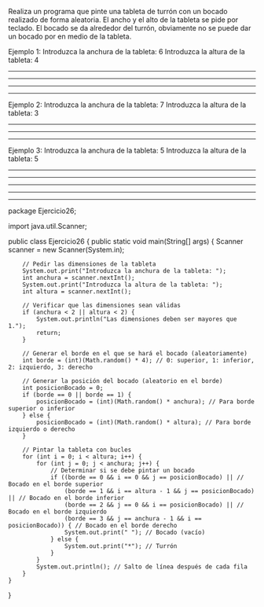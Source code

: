 Realiza un programa que pinte una tableta de turrón con un bocado realizado de forma aleatoria. El ancho
y el alto de la tableta se pide por teclado. El bocado se da alrededor del turrón, obviamente no se puede dar
un bocado por en medio de la tableta.

Ejemplo 1:
Introduzca la anchura de la tableta: 6
Introduzca la altura de la tableta: 4
******
*****
******
******

Ejemplo 2:
Introduzca la anchura de la tableta: 7
Introduzca la altura de la tableta: 3
*******
*******
 ******

Ejemplo 3:
Introduzca la anchura de la tableta: 5
Introduzca la altura de la tableta: 5
** **
*****
*****
*****
*****

package Ejercicio26;

import java.util.Scanner;

public class Ejercicio26 {
    public static void main(String[] args) {
        Scanner scanner = new Scanner(System.in);

        // Pedir las dimensiones de la tableta
        System.out.print("Introduzca la anchura de la tableta: ");
        int anchura = scanner.nextInt();
        System.out.print("Introduzca la altura de la tableta: ");
        int altura = scanner.nextInt();

        // Verificar que las dimensiones sean válidas
        if (anchura < 2 || altura < 2) {
            System.out.println("Las dimensiones deben ser mayores que 1.");
            return;
        }

        // Generar el borde en el que se hará el bocado (aleatoriamente)
        int borde = (int)(Math.random() * 4); // 0: superior, 1: inferior, 2: izquierdo, 3: derecho

        // Generar la posición del bocado (aleatorio en el borde)
        int posicionBocado = 0;
        if (borde == 0 || borde == 1) {
            posicionBocado = (int)(Math.random() * anchura); // Para borde superior o inferior
        } else {
            posicionBocado = (int)(Math.random() * altura); // Para borde izquierdo o derecho
        }

        // Pintar la tableta con bucles
        for (int i = 0; i < altura; i++) {
            for (int j = 0; j < anchura; j++) {
                // Determinar si se debe pintar un bocado
                if ((borde == 0 && i == 0 && j == posicionBocado) || // Bocado en el borde superior
                    (borde == 1 && i == altura - 1 && j == posicionBocado) || // Bocado en el borde inferior
                    (borde == 2 && j == 0 && i == posicionBocado) || // Bocado en el borde izquierdo
                    (borde == 3 && j == anchura - 1 && i == posicionBocado)) { // Bocado en el borde derecho
                    System.out.print(" "); // Bocado (vacío)
                } else {
                    System.out.print("*"); // Turrón
                }
            }
            System.out.println(); // Salto de línea después de cada fila
        }
    }
}